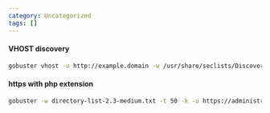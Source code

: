 ```yaml
---
category: Uncategorized
tags: []
---
```

#### VHOST discovery
```bash - kali
gobuster vhost -u http://example.domain -w /usr/share/seclists/Discovery/DNS/subdomainstop1million-5000.txt | grep -v 302
```

#### https with php extension
```bash - kali
gobuster -w directory-list-2.3-medium.txt -t 50 -k -u https://administrator1.friendzone.red/ -x php
```